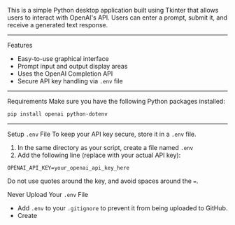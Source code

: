 

This is a simple Python desktop application built using Tkinter that allows users to interact with OpenAI's API. Users can enter a prompt, submit it, and receive a generated text response.

---

Features
- Easy-to-use graphical interface
- Prompt input and output display areas
- Uses the OpenAI Completion API
- Secure API key handling via `.env` file

---

Requirements
Make sure you have the following Python packages installed:

```bash
pip install openai python-dotenv
```

---
 Setup `.env` File
To keep your API key secure, store it in a `.env` file.

1. In the same directory as your script, create a file named `.env`
2. Add the following line (replace with your actual API key):

```
OPENAI_API_KEY=your_openai_api_key_here
```
 Do not use quotes around the key, and avoid spaces around the `=`.

 Never Upload Your `.env` File
- Add `.env` to your `.gitignore` to prevent it from being uploaded to GitHub.
- Create

